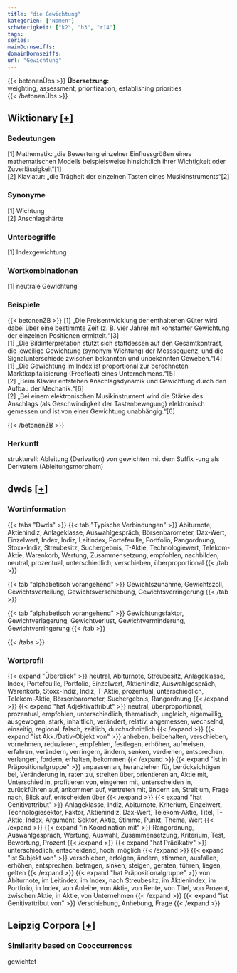 ```yaml
---
title: "die Gewichtung"
kategorien: ["Nomen"]
schwierigkeit: ["k2", "h3", "r14"]
tags:
series:
mainDornseiffs:
domainDornseiffs:
url: "Gewichtung"
---
```


{{< betonenÜbs >}}
**Übersetzung:**  
weighting, assessment, prioritization, establishing priorities  
{{< /betonenÜbs >}}

## Wiktionary [[+](https://de.wiktionary.org/wiki/Gewichtung)]

### Bedeutungen
[1] Mathematik: „die Bewertung einzelner Einflussgrößen eines mathematischen Modells beispielsweise hinsichtlich ihrer Wichtigkeit oder Zuverlässigkeit“[1]  
[2] Klaviatur: „die Trägheit der einzelnen Tasten eines Musikinstruments“[2]  

### Synonyme
[1] Wichtung  
[2] Anschlagshärte  

### Unterbegriffe
[1] Indexgewichtung  

### Wortkombinationen
[1] neutrale Gewichtung  

### Beispiele
{{< betonenZB >}}
[1] „Die Preisentwicklung der enthaltenen Güter wird dabei über eine bestimmte Zeit (z. B. vier Jahre) mit konstanter Gewichtung der einzelnen Positionen ermittelt.“[3]  
[1] „Die Bildinterpretation stützt sich stattdessen auf den Gesamtkontrast, die jeweilige Gewichtung (synonym Wichtung) der Messsequenz, und die Signalunterschiede zwischen bekannten und unbekannten Geweben.“[4]  
[1] „Die Gewichtung im Index ist proportional zur berechneten Marktkapitalisierung (Freefloat) eines Unternehmens.“[5]  
[2] „Beim Klavier entstehen Anschlagsdynamik und Gewichtung durch den Aufbau der Mechanik.“[6]  
[2] „Bei einem elektronischen Musikinstrument wird die Stärke des Anschlags (als Geschwindigkeit der Tastenbewegung) elektronisch gemessen und ist von einer Gewichtung unabhängig.“[6]  

{{< /betonenZB >}}
### Herkunft
strukturell: Ableitung (Derivation) von gewichten mit dem Suffix -ung als Derivatem (Ableitungsmorphem)  



## dwds [[+](https://www.dwds.de/wb/Gewichtung)]

### Wortinformation
{{< tabs "Dwds" >}}
{{< tab "Typische Verbindungen" >}}
Abiturnote, Aktienindiz, Anlageklasse, Auswahlgespräch, Börsenbarometer, Dax-Wert, Einzelwert, Index, Indiz, Leitindex, Portefeuille, Portfolio, Rangordnung, Stoxx-Indiz, Streubesitz, Suchergebnis, T-Aktie, Technologiewert, Telekom-Aktie, Warenkorb, Wertung, Zusammensetzung, empfohlen, nachbilden, neutral, prozentual, unterschiedlich, verschieben, überproportional
{{< /tab >}}

{{< tab "alphabetisch vorangehend" >}}
Gewichtszunahme, Gewichtszoll, Gewichtsverteilung, Gewichtsverschiebung, Gewichtsverringerung
{{< /tab >}}

{{< tab "alphabetisch vorangehend" >}}
Gewichtungsfaktor, Gewichtverlagerung, Gewichtverlust, Gewichtverminderung, Gewichtverringerung
{{< /tab >}}

{{< /tabs >}}

### Wortprofil
{{< expand "Überblick" >}} neutral, Abiturnote, Streubesitz, Anlageklasse, Index, Portefeuille, Portfolio, Einzelwert, Aktienindiz, Auswahlgespräch, Warenkorb, Stoxx-Indiz, Indiz, T-Aktie, prozentual, unterschiedlich, Telekom-Aktie, Börsenbarometer, Suchergebnis, Rangordnung {{< /expand >}}
{{< expand "hat Adjektivattribut" >}} neutral, überproportional, prozentual, empfohlen, unterschiedlich, thematisch, ungleich, eigenwillig, ausgewogen, stark, inhaltlich, verändert, relativ, angemessen, wechselnd, einseitig, regional, falsch, zeitlich, durchschnittlich {{< /expand >}}
{{< expand "ist Akk./Dativ-Objekt von" >}} anheben, beibehalten, verschieben, vornehmen, reduzieren, empfehlen, festlegen, erhöhen, aufweisen, erfahren, verändern, verringern, ändern, senken, verdienen, entsprechen, verlangen, fordern, erhalten, bekommen {{< /expand >}}
{{< expand "ist in Präpositionalgruppe" >}} anpassen an, heranziehen für, berücksichtigen bei, Veränderung in, raten zu, streiten über, orientieren an, Aktie mit, Unterschied in, profitieren von, eingehen mit, unterscheiden in, zurückführen auf, ankommen auf, vertreten mit, ändern an, Streit um, Frage nach, Blick auf, entscheiden über {{< /expand >}}
{{< expand "hat Genitivattribut" >}} Anlageklasse, Indiz, Abiturnote, Kriterium, Einzelwert, Technologiesektor, Faktor, Aktienindiz, Dax-Wert, Telekom-Aktie, Titel, T-Aktie, Index, Argument, Sektor, Aktie, Stimme, Punkt, Thema, Wert {{< /expand >}}
{{< expand "in Koordination mit" >}} Rangordnung, Auswahlgespräch, Wertung, Auswahl, Zusammensetzung, Kriterium, Test, Bewertung, Prozent {{< /expand >}}
{{< expand "hat Prädikativ" >}} unterschiedlich, entscheidend, hoch, möglich {{< /expand >}}
{{< expand "ist Subjekt von" >}} verschieben, erfolgen, ändern, stimmen, ausfallen, erhöhen, entsprechen, betragen, sinken, steigen, geraten, führen, liegen, gelten {{< /expand >}}
{{< expand "hat Präpositionalgruppe" >}} von Abiturnote, im Leitindex, im Index, nach Streubesitz, im Aktienindex, im Portfolio, in Index, von Anleihe, von Aktie, von Rente, von Titel, von Prozent, zwischen Aktie, in Aktie, von Unternehmen {{< /expand >}}
{{< expand "ist Genitivattribut von" >}} Verschiebung, Anhebung, Frage {{< /expand >}}

## Leipzig Corpora [[+](https://corpora.uni-leipzig.de/en/res?word=Gewichtung&corpusId=deu_newscrawl-public_2018)]


### Similarity based on Cooccurrences
gewichtet

